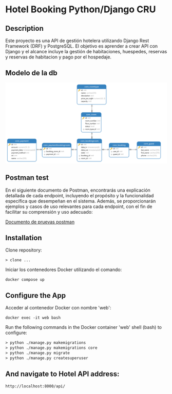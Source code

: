 # Hotel Booking Python/Django CRU

## Description

Este proyecto es una API de gestión hotelera utilizando Django Rest Framework (DRF) y PostgreSQL. El objetivo es aprender a crear API con Django y el alcance incluye la gestión de habitaciones, huespedes, reservas y reservas de habitacion y pago por el hospedaje.

## Modelo de la db

![1707907551117](image/readme/hotelApi.png)

## Postman test

En el siguiente documento de Postman, encontrarás una explicación detallada de cada endpoint, incluyendo el propósito y la funcionalidad específica que desempeñan en el sistema. Además, se proporcionarán ejemplos y casos de uso relevantes para cada endpoint, con el fin de facilitar su comprensión y uso adecuado:

[Documento de pruevas postman](https://documenter.getpostman.com/view/1064965/2sA2r54RSN)

## Installation

Clone repository:

```
> clone ...
```

Iniciar los contenedores Docker utilizando el comando:

```
docker compose up
```

## Configure the App

Acceder al contenedor Docker con nombre 'web':

```
docker exec -it web bash
```

Run the following commands in the Docker container 'web' shell (bash) to configure:

```
> python ./manage.py makemigrations
> python ./manage.py makemigrations core
> python ./manage.py migrate
> python ./manage.py createsuperuser

```

## And navigate to Hotel API address:

```
http://localhost:8000/api/
```
